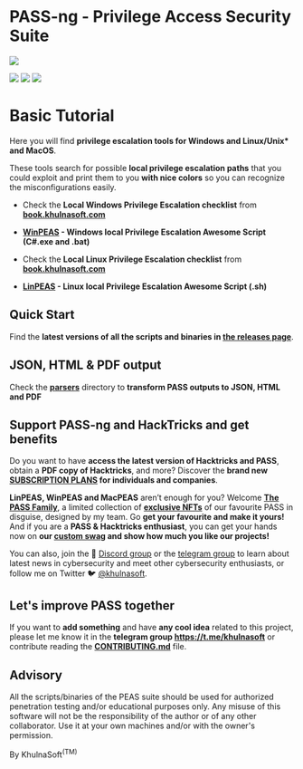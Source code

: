 # PASS-ng - Privilege Access Security Suite

![](https://github.com/khulnasoft/pass-ng/raw/master/linPEAS/images/pass.png)

![](https://img.shields.io/badge/Black-Arch-black) ![](https://img.shields.io/badge/Arch-AUR-brightgreen) ![](https://img.shields.io/badge/Black%20Hat%20Arsenal-Asia%202020-red)

# Basic Tutorial

Here you will find **privilege escalation tools for Windows and Linux/Unix\* and MacOS**.

These tools search for possible **local privilege escalation paths** that you could exploit and print them to you **with nice colors** so you can recognize the misconfigurations easily.

- Check the **Local Windows Privilege Escalation checklist** from **[book.khulnasoft.com](https://book.khulnasoft.com/windows-hardening/checklist-windows-privilege-escalation)**
- **[WinPEAS](https://github.com/khulnasoft/pass-ng/tree/master/winPEAS) - Windows local Privilege Escalation Awesome Script (C#.exe and .bat)**

- Check the **Local Linux Privilege Escalation checklist** from **[book.khulnasoft.com](https://book.khulnasoft.com/linux-hardening/linux-privilege-escalation-checklist)**
- **[LinPEAS](https://github.com/khulnasoft/pass-ng/tree/master/linPEAS) - Linux local Privilege Escalation Awesome Script (.sh)**

## Quick Start
Find the **latest versions of all the scripts and binaries in [the releases page](https://github.com/khulnasoft/PASS-ng/releases/latest)**.

## JSON, HTML & PDF output
Check the **[parsers](./parsers/)** directory to **transform PASS outputs to JSON, HTML and PDF**

## Support PASS-ng and HackTricks and get benefits

Do you want to have **access the latest version of Hacktricks and PASS**, obtain a **PDF copy of Hacktricks**, and more? Discover the **brand new [SUBSCRIPTION PLANS](https://github.com/sponsors/khulnasoft?frequency=one-time) for individuals and companies**.

**LinPEAS, WinPEAS and MacPEAS** aren’t enough for you? Welcome [**The PASS Family**](https://opensea.io/collection/the-pass-family/), a limited collection of [**exclusive NFTs**](https://opensea.io/collection/the-pass-family/) of our favourite PASS in disguise, designed by my team. Go **get your favourite and make it yours!** And if you are a **PASS & Hacktricks enthusiast**, you can get your hands now on **our [custom swag](https://pass.creator-spring.com/) and show how much you like our projects!**

You can also, join the 💬 [Discord group](https://discord.gg/hRep4RUj7f) or the [telegram group](https://t.me/khulnasoft) to learn about latest news in cybersecurity and meet other cybersecurity enthusiasts, or follow me on Twitter 🐦 [@khulnasoft](https://twitter.com/khulnasoft).

## Let's improve PASS together

If you want to **add something** and have **any cool idea** related to this project, please let me know it in the **telegram group https://t.me/khulnasoft** or contribute reading the **[CONTRIBUTING.md](https://github.com/khulnasoft/pass-ng/blob/master/CONTRIBUTING.md)** file.

## Advisory

All the scripts/binaries of the PEAS suite should be used for authorized penetration testing and/or educational purposes only. Any misuse of this software will not be the responsibility of the author or of any other collaborator. Use it at your own machines and/or with the owner's permission.



By KhulnaSoft<sup>(TM)</sup>
